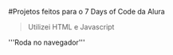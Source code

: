#Projetos feitos para o 7 Days of Code da Alura

>Utilizei HTML e Javascript

'''Roda no navegador'''
